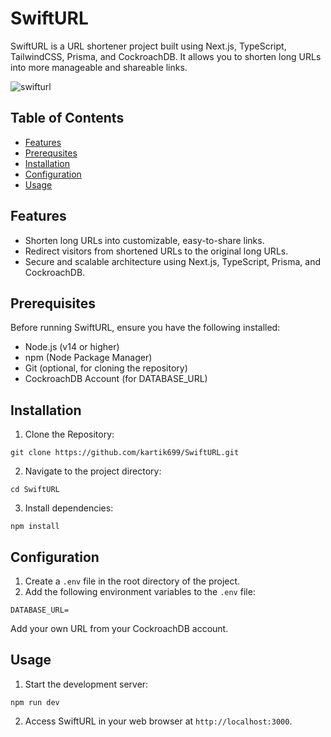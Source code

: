 # SwiftURL

SwiftURL is a URL shortener project built using Next.js, TypeScript, TailwindCSS, Prisma, and CockroachDB. It allows you to shorten long URLs into more manageable and shareable links.

![swifturl](https://github.com/kartik699/swifturl/assets/58633671/668791e2-a281-45b1-96e7-fb8207cc9725)

## Table of Contents

- [Features](https://github.com/kartik699/swifturl/edit/main/README.md#features)
- [Prerequsites](https://github.com/kartik699/swifturl/edit/main/README.md#prerequisites)
- [Installation](https://github.com/kartik699/swifturl/edit/main/README.md#installation)
- [Configuration](https://github.com/kartik699/swifturl/edit/main/README.md#configuration)
- [Usage](https://github.com/kartik699/swifturl/edit/main/README.md#usage)

## Features

- Shorten long URLs into customizable, easy-to-share links.
- Redirect visitors from shortened URLs to the original long URLs.
- Secure and scalable architecture using Next.js, TypeScript, Prisma, and CockroachDB.

## Prerequisites

Before running SwiftURL, ensure you have the following installed:

- Node.js (v14 or higher)
- npm (Node Package Manager)
- Git (optional, for cloning the repository)
- CockroachDB Account (for DATABASE_URL)

## Installation

1. Clone the Repository:

``` 
git clone https://github.com/kartik699/SwiftURL.git
```

2. Navigate to the project directory:

```
cd SwiftURL
```

3. Install dependencies:

```
npm install
```

## Configuration

1. Create a `.env` file in the root directory of the project.
2. Add the following environment variables to the `.env` file:

``` 
DATABASE_URL=
```

Add your own URL from your CockroachDB account.

## Usage

1. Start the development server:

```
npm run dev
```

2. Access SwiftURL in your web browser at `http://localhost:3000`.
   











